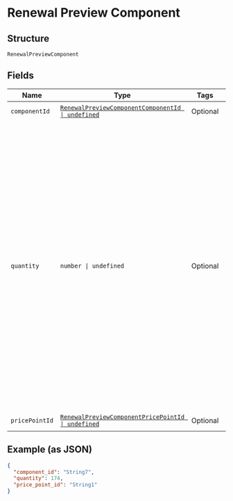 
# Renewal Preview Component

## Structure

`RenewalPreviewComponent`

## Fields

| Name | Type | Tags | Description |
|  --- | --- | --- | --- |
| `componentId` | [`RenewalPreviewComponentComponentId \| undefined`](../../doc/models/containers/renewal-preview-component-component-id.md) | Optional | This is a container for one-of cases. |
| `quantity` | `number \| undefined` | Optional | The quantity for which you wish to preview billing. This is useful if you want to preview a predicted, higher usage value than is currently present on the subscription.<br><br>This quantity represents:<br><br>- Whether or not an on/off component is enabled - use 0 for disabled or 1 for enabled<br>- The desired allocated_quantity for a quantity-based component<br>- The desired unit_balance for a metered component<br>- The desired metric quantity for an events-based component |
| `pricePointId` | [`RenewalPreviewComponentPricePointId \| undefined`](../../doc/models/containers/renewal-preview-component-price-point-id.md) | Optional | This is a container for one-of cases. |

## Example (as JSON)

```json
{
  "component_id": "String7",
  "quantity": 174,
  "price_point_id": "String1"
}
```

